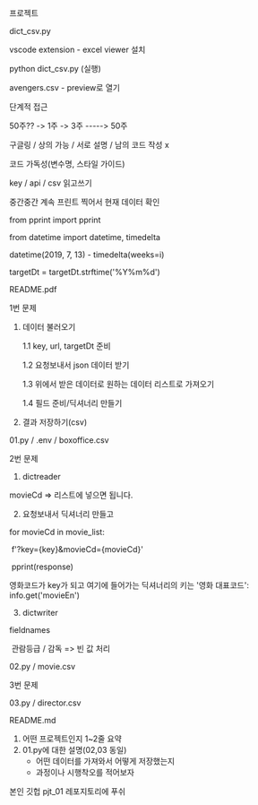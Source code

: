 프로젝트



dict_csv.py

vscode extension - excel viewer 설치 

python dict_csv.py (실행)

avengers.csv - preview로 열기



단계적 접근 

50주?? -> 1주 -> 3주 -----> 50주 

구글링 / 상의 가능 / 서로 설명 / 남의 코드 작성 x 

코드 가독성(변수명, 스타일 가이드) 

key / api / csv 읽고쓰기 



중간중간 계속 프린트 찍어서 현재 데이터 확인

from pprint import pprint

from datetime import datetime, timedelta

datetime(2019, 7, 13) - timedelta(weeks=i)

targetDt = targetDt.strftime('%Y%m%d')





README.pdf

1번 문제

1. 데이터 불러오기

   1.1  key, url, targetDt 준비

   1.2 요청보내서 json 데이터 받기

   1.3 위에서 받은 데이터로 원하는 데이터 리스트로 가져오기

   1.4 필드 준비/딕셔너리 만들기

2. 결과 저장하기(csv)

01.py / .env / boxoffice.csv



2번 문제

1.  dictreader

   movieCd => 리스트에 넣으면 됩니다.

2.  요청보내서 딕셔너리 만들고

   for movieCd in movie_list:

   ​	f'?key={key}&movieCd={movieCd}'

   ​    pprint(response)

   영화코드가 key가 되고 여기에 들어가는 딕셔너리의 키는 '영화 대표코드': info.get('movieEn')

3.  dictwriter

   fieldnames

​       관람등급 / 감독 => 빈 값 처리

02.py / movie.csv 



3번 문제

03.py / director.csv 





README.md

1. 어떤 프로젝트인지 1~2줄 요약
2. 01.py에 대한 설명(02,03 동일)
   - 어떤 데이터를 가져와서 어떻게 저장했는지
   - 과정이나 시행착오를 적어보자

본인 깃헙 pjt_01 레포지토리에 푸쉬


